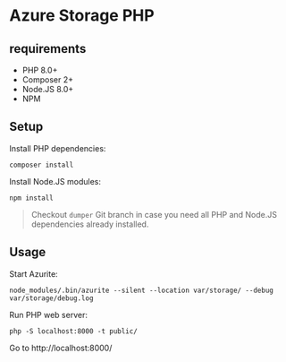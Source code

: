 # Azure Storage PHP

## requirements

- PHP 8.0+
- Composer 2+
- Node.JS  8.0+
- NPM

## Setup

Install PHP dependencies:

`composer install`

Install Node.JS modules:

`npm install`

> Checkout `dumper` Git branch in case you need all PHP and Node.JS dependencies already installed.

## Usage

Start Azurite:

`node_modules/.bin/azurite --silent --location var/storage/ --debug var/storage/debug.log`

Run PHP web server:

`php -S localhost:8000 -t public/`

Go to http://localhost:8000/